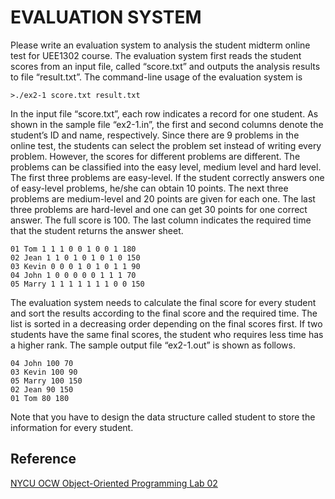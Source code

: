 # EVALUATION SYSTEM

Please write an evaluation system to analysis the student midterm online test for UEE1302 course. The evaluation system first reads the student scores from an input file, called “score.txt” and outputs the analysis results to file “result.txt”. The command-line usage of the evaluation system is

```shell
>./ex2-1 score.txt result.txt
```

In the input file “score.txt”, each row indicates a record for one student. As shown in the sample file “ex2-1.in”, the first and second columns denote the student’s ID and name, respectively. Since there are 9 problems in the online test, the students can select the problem set instead of writing every problem. However, the scores for different problems are different. The problems can be classified into the easy level, medium level and hard level. The first three problems are easy-level. If the student correctly answers one of easy-level problems, he/she can obtain 10 points. The next three problems are medium-level and 20 points are given for each one. The last three problems are hard-level and one can get 30 points for one correct answer. The full score is 100. The last column indicates the required time that the student returns the answer sheet.

```text
01 Tom 1 1 1 0 0 1 0 0 1 180
02 Jean 1 1 0 1 0 1 0 1 0 150
03 Kevin 0 0 0 1 0 1 0 1 1 90
04 John 1 0 0 0 0 0 1 1 1 70
05 Marry 1 1 1 1 1 1 1 0 0 150
```

The evaluation system needs to calculate the final score for every student and sort the results according to the final score and the required time. The list is sorted in a decreasing order depending on the final scores first. If two students have the same final scores, the student who requires less time has a higher rank. The sample output file “ex2-1.out” is shown as follows.

```text
04 John 100 70
03 Kevin 100 90
05 Marry 100 150
02 Jean 90 150
01 Tom 80 180
```

Note that you have to design the data structure called student to store the information for every student.

## Reference

[NYCU OCW Object-Oriented Programming Lab 02](https://ocw.nycu.edu.tw/course/oop002/LAB_02.pdf)

